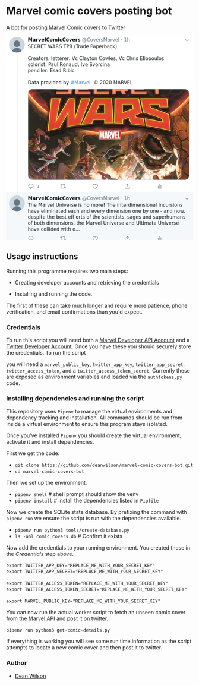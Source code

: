 # Marvel comic covers posting bot
A bot for posting Marvel Comic covers to Twitter

![Marvel Comics Cover Tweet](/marvel-covers-small.png?raw=true "Screenshot a Marvel Comics cover and description")

## Usage instructions

Running this programme requires two main steps:

  * Creating developer accounts and retrieving the credentials

  * Installing and running the code.

The first of these can take much longer and require more patience, phone
verification, and email confirmations than you'd expect.

### Credentials

To run this script you will need both a 
[Marvel Developer API Account](https://developer.marvel.com/)
and a
[Twitter Developer Account](https://developer.twitter.com/en).
Once you have these you should securely store the credentials. To run the script

you will need a `marvel_public_key`, `twitter_app_key`,
`twitter_app_secret`, `twitter_access_token`, and a
`twitter_access_token_secret`. Currently these are exposed as
environment variables and loaded via the `authtokens.py` code.

### Installing dependencies and running the script

This repository uses `Pipenv` to manage the virtual environments and
dependency tracking and installation. All commands should be run from
inside a virtual environment to ensure this program stays isolated.

Once you've installed `Pipenv` you should create the virtual
environment, activate it and install dependencies.

First we get the code:

  * `git clone https://github.com/deanwilson/marvel-comic-covers-bot.git`
  * `cd marvel-comic-covers-bot`

Then we set up the environment:

  * `pipenv shell`   # shell prompt should show the venv
  * `pipenv install` # install the dependencies listed in `Pipfile`

Now we create the SQLite state database. By prefixing the command with
`pipenv run` we ensure the script is run with the dependencies available.

  * `pipenv run python3 tools/create-database.py`
  * `ls -ahl comic_covers.db` # Confirm it exists

Now add the credentials to your running environment. You created these
in the *Credentials* step above.

    export TWITTER_APP_KEY="REPLACE_ME_WITH_YOUR_SECRET_KEY"
    export TWITTER_APP_SECRET="REPLACE_ME_WITH_YOUR_SECRET_KEY"

    export TWITTER_ACCESS_TOKEN="REPLACE_ME_WITH_YOUR_SECRET_KEY"
    export TWITTER_ACCESS_TOKEN_SECRET="REPLACE_ME_WITH_YOUR_SECRET_KEY"

    export MARVEL_PUBLIC_KEY="REPLACE_ME_WITH_YOUR_SECRET_KEY"

You can now run the actual worker script to fetch an unseen comic cover
from the Marvel API and post it on twitter.

    pipenv run python3 get-comic-details.py

If everything is working you will see some run time information as the
script attempts to locate a new comic cover and then post it to twitter.

### Author

 * [Dean Wilson](https://www.unixdaemon.net)
